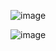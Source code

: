 ![image](https://github.com/winofsql/subject-windows11/assets/1501327/c38b81f0-8cd1-49ef-96f2-dbde59d5d0ae)

![image](https://github.com/winofsql/subject-windows11/assets/1501327/c5f8732a-ff3e-42e6-bdd6-2a66755d42f3)
